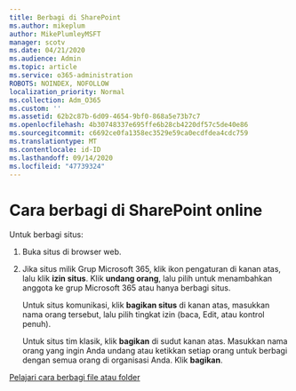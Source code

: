 ```yaml
---
title: Berbagi di SharePoint
ms.author: mikeplum
author: MikePlumleyMSFT
manager: scotv
ms.date: 04/21/2020
ms.audience: Admin
ms.topic: article
ms.service: o365-administration
ROBOTS: NOINDEX, NOFOLLOW
localization_priority: Normal
ms.collection: Adm_O365
ms.custom: ''
ms.assetid: 62b2c87b-6d09-4654-9bf0-868a5e73b7c7
ms.openlocfilehash: 4b30748337e695ffe6b28cb4220df57c5de40e86
ms.sourcegitcommit: c6692ce0fa1358ec3529e59ca0ecdfdea4cdc759
ms.translationtype: MT
ms.contentlocale: id-ID
ms.lasthandoff: 09/14/2020
ms.locfileid: "47739324"
---
```

# <a name="how-to-share-in-sharepoint-online"></a>Cara berbagi di SharePoint online

Untuk berbagi situs:
  
1. Buka situs di browser web.
    
2. Jika situs milik Grup Microsoft 365, klik ikon pengaturan di kanan atas, lalu klik **izin situs**. Klik **undang orang**, lalu pilih untuk menambahkan anggota ke grup Microsoft 365 atau hanya berbagi situs. 
    
    Untuk situs komunikasi, klik **bagikan situs** di kanan atas, masukkan nama orang tersebut, lalu pilih tingkat izin (baca, Edit, atau kontrol penuh). 
    
    Untuk situs tim klasik, klik **bagikan** di sudut kanan atas. Masukkan nama orang yang ingin Anda undang atau ketikkan setiap orang untuk berbagi dengan semua orang di organisasi Anda. Klik **bagikan**.
    
[Pelajari cara berbagi file atau folder](https://go.microsoft.com/fwlink/?linkid=511430)
  

